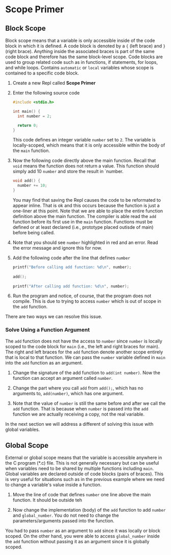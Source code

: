 # Scope Primer

## Block Scope
Block scope means that a variable is only accessible inside of the code block in which it is defined. A code block is denoted by a `{` (left brace) and `}` (right brace). Anything inside the associated braces is part of the same code block and therefore has the same block-level scope. Code blocks are used to group related code such as in functions, if statements, for loops, and while loops. Contains `automatic` or `local` variables whose scope is contained to a specific code block.

1. Create a new Repl called **Scope Primer**

1. Enter the following source code

    ```C
    #include <stdio.h>
    
    int main() {
      int number = 2;
    
      return 0;
    }
    ```
    This code defines an integer variable `number` set to `2`. The variable is locally-scoped, which means that it is only accessible within the body of the `main` function.

1. Now the following code directly above the main function. Recall that `void` means the function does not return a value. This function should simply add 10 `number` and store the result in `number.

    ```C
    void add() {
      number += 10;
    }
    ```

    You may find that saving the Repl causes the code to be reformated to appear inline. That is ok and this occurs because the function is just a one-liner at this point.
    Note that we are able to place the entire function definition above the main function. The compiler is able read the `add` function before its first use in the `main` function. Functions must be defined or at least declared (i.e., prototype placed outisde of main) before being called.

1. Note that you should see `number` highlighted in red and an error. Read the error message and ignore this for now.

1. Add the following code after the line that defines `number`

    ```C
    printf("Before calling add function: %d\n", number);
  
    add();
  
    printf("After calling add function: %d\n", number);
    ```

1. Run the program and notice, of course, that the program does not compile. This is due to trying to access `number` which is out of scope in the `add` function.

There are two ways we can resolve this issue.

### Solve Using a Function Argument
The `add` function does not have the access to `number` since `number` is locally scoped to the code block for `main` (i.e., the left and right braces for main). The right and left braces for the `add` function denote another scope entirely that is local to that function. We can pass the `number` variable defined in `main` into the `add` function as an argument.

1. Change the signature of the add function to `add(int number)`. Now the function can accept an argument called `number`.

1. Change the part where you call `add` from `add();`, which has no arguments to, `add(number)`, which has one argument.

1. Note that the value of `number` is still the same before and after we call the `add` function. That is because when `number` is passed into the `add` function we are actually receiving a copy, not the real variable.

In the next section we will address a different of solving this issue with global variables.

## Global Scope
External or global scope means that the variable is accessible anywhere in the C program (*.c) file. This is not generally necessary but can be useful when variables need to be shared by multiple functions including `main`. Global variables are declared outside of code blocks (pairs of braces). This is very useful for situations such as in the previous example where we need to change a variable's value inside a function.

1. Move the line of code that defines `number` one line above the main function. It should be outside teh 

1. Now change the implementation (body) of the `add` function to add `number` and `global_number`. You do not need to change the parameters/arguments passed into the function.

You had to pass `number` as an argument to `add` since it was locally or block scoped. On the other hand, you were able to access `global_number` inside the `add` function without passing it as an argument since it is globally scoped.
